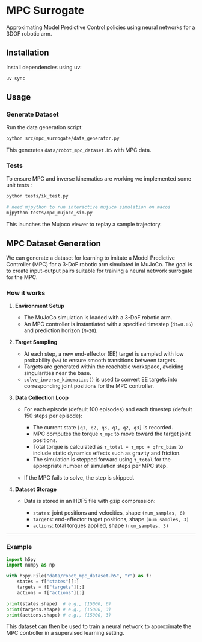 # MPC Surrogate

Approximating Model Predictive Control policies using neural networks for a 3DOF robotic arm.

## Installation

Install dependencies using uv:

```bash
uv sync
```

## Usage

### Generate Dataset

Run the data generation script:

```bash
python src/mpc_surrogate/data_generator.py
```

This generates `data/robot_mpc_dataset.h5` with MPC data.

### Tests

To ensure MPC and inverse kinematics are working we implemented some unit tests :

```bash
python tests/ik_test.py

# need mjpython to run interactive mujuco simulation on macos
mjpython tests/mpc_mujoco_sim.py
```

This launches the Mujoco viewer to replay a sample trajectory.

## MPC Dataset Generation

We can generate a dataset for learning to imitate a Model Predictive Controller (MPC) for a 3-DoF robotic arm simulated in MuJoCo. The goal is to create input-output pairs suitable for training a neural network surrogate for the MPC.

### How it works

1. **Environment Setup**

   * The MuJoCo simulation is loaded with a 3-DoF robotic arm.
   * An MPC controller is instantiated with a specified timestep (`dt=0.05`) and prediction horizon (`N=20`).

2. **Target Sampling**

   * At each step, a new end-effector (EE) target is sampled with low probability (`5%`) to ensure smooth transitions between targets.
   * Targets are generated within the reachable workspace, avoiding singularities near the base.
   * `solve_inverse_kinematics()` is used to convert EE targets into corresponding joint positions for the MPC controller.

3. **Data Collection Loop**

   * For each episode (default 100 episodes) and each timestep (default 150 steps per episode):

     * The current state `[q1, q2, q3, q̇1, q̇2, q̇3]` is recorded.
     * MPC computes the torque `τ_mpc` to move toward the target joint positions.
     * Total torque is calculated as `τ_total = τ_mpc + qfrc_bias` to include static dynamics effects such as gravity and friction.
     * The simulation is stepped forward using `τ_total` for the appropriate number of simulation steps per MPC step.
   * If the MPC fails to solve, the step is skipped.

4. **Dataset Storage**

   * Data is stored in an HDF5 file with gzip compression:

     * `states`: joint positions and velocities, shape `(num_samples, 6)`
     * `targets`: end-effector target positions, shape `(num_samples, 3)`
     * `actions`: total torques applied, shape `(num_samples, 3)`

---

### Example

```python
import h5py
import numpy as np

with h5py.File("data/robot_mpc_dataset.h5", "r") as f:
    states = f["states"][:]
    targets = f["targets"][:]
    actions = f["actions"][:]

print(states.shape)  # e.g., (15000, 6)
print(targets.shape) # e.g., (15000, 3)
print(actions.shape) # e.g., (15000, 3)
```

This dataset can then be used to train a neural network to approximate the MPC controller in a supervised learning setting.
